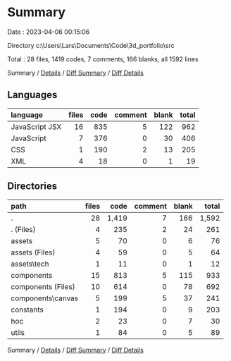 # Summary

Date : 2023-04-06 00:15:06

Directory c:\\Users\\Lars\\Documents\\Code\\3d_portfolio\\src

Total : 28 files,  1419 codes, 7 comments, 166 blanks, all 1592 lines

Summary / [Details](details.md) / [Diff Summary](diff.md) / [Diff Details](diff-details.md)

## Languages
| language | files | code | comment | blank | total |
| :--- | ---: | ---: | ---: | ---: | ---: |
| JavaScript JSX | 16 | 835 | 5 | 122 | 962 |
| JavaScript | 7 | 376 | 0 | 30 | 406 |
| CSS | 1 | 190 | 2 | 13 | 205 |
| XML | 4 | 18 | 0 | 1 | 19 |

## Directories
| path | files | code | comment | blank | total |
| :--- | ---: | ---: | ---: | ---: | ---: |
| . | 28 | 1,419 | 7 | 166 | 1,592 |
| . (Files) | 4 | 235 | 2 | 24 | 261 |
| assets | 5 | 70 | 0 | 6 | 76 |
| assets (Files) | 4 | 59 | 0 | 5 | 64 |
| assets\\tech | 1 | 11 | 0 | 1 | 12 |
| components | 15 | 813 | 5 | 115 | 933 |
| components (Files) | 10 | 614 | 0 | 78 | 692 |
| components\\canvas | 5 | 199 | 5 | 37 | 241 |
| constants | 1 | 194 | 0 | 9 | 203 |
| hoc | 2 | 23 | 0 | 7 | 30 |
| utils | 1 | 84 | 0 | 5 | 89 |

Summary / [Details](details.md) / [Diff Summary](diff.md) / [Diff Details](diff-details.md)